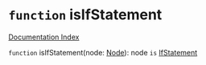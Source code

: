 # `function` isIfStatement

[Documentation Index](../README.md)

`function` isIfStatement(node: [Node](../interface.Node/README.md)): node `is` [IfStatement](../interface.IfStatement/README.md)

